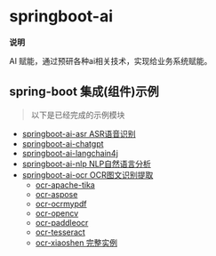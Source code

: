 # springboot-ai

**说明**

AI 赋能，通过预研各种ai相关技术，实现给业务系统赋能。

## spring-boot 集成(组件)示例

> 以下是已经完成的示例模块

- [springboot-ai-asr ASR语音识别](./springboot-ai-asr)
- [springboot-ai-chatgpt](./springboot-ai-chatgpt)
- [springboot-ai-langchain4j](./springboot-ai-langchain4j)
- [springboot-ai-nlp NLP自然语言分析](springboot-ai-nlp)
- [springboot-ai-ocr OCR图文识别提取](springboot-ai-ocr)
    - [ocr-apache-tika](springboot-ai-ocr/ocr-apache-tika)
    - [ocr-aspose](springboot-ai-ocr/ocr-aspose)
    - [ocr-ocrmypdf](springboot-ai-ocr/ocr-ocrmypdf)
    - [ocr-opencv](springboot-ai-ocr/ocr-opencv)
    - [ocr-paddleocr](springboot-ai-ocr/ocr-paddleocr)
    - [ocr-tesseract](springboot-ai-ocr/ocr-tesseract)
    - [ocr-xiaoshen 完整实例](springboot-ai-ocr/ocr-xiaoshen)

